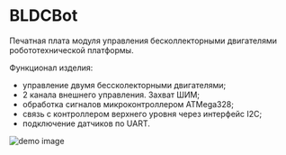 # BLDCBot
Печатная плата модуля управления бесколлекторными двигателями робототехнической платформы.

Функционал изделия:
- управление двумя бессколекторными двигателями;
- 2 канала внешнего управления. Захват ШИМ;
- обработка сигналов микроконтроллером ATMega328;
- связь с контроллером верхнего уровня через интерфейс I2C;
- подключение датчиков по UART.

![demo image](https://github.com/VasiliyPodlesniy/PhotoForRepositories/blob/master/BLDC.PNG)


